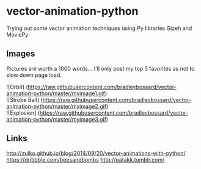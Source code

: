 vector-animation-python
=======================

Trying out some vector animation techniques using Py libraries Gizeh and MoviePy

Images
------
Pictures are worth a 1000 words... I'll only post my top 5 favorites as not to slow down page load.

![Orbit] (https://raw.githubusercontent.com/bradleybossard/vector-animation-python/master/myimage1.gif)
<br />
![Strobe Ball] (https://raw.githubusercontent.com/bradleybossard/vector-animation-python/master/myimage2.gif)
<br />
![Explosion] (https://raw.githubusercontent.com/bradleybossard/vector-animation-python/master/myimage3.gif)
<br />

Links
-----
http://zulko.github.io/blog/2014/09/20/vector-animations-with-python/
https://dribbble.com/beesandbombs
http://patakk.tumblr.com/
